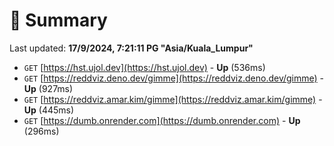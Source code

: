 # 📖 Summary
Last updated: **17/9/2024, 7:21:11 PG "Asia/Kuala_Lumpur"**

- `GET` [https://hst.ujol.dev](https://hst.ujol.dev) - **Up** (536ms)
- `GET` [https://reddviz.deno.dev/gimme](https://reddviz.deno.dev/gimme) - **Up** (927ms)
- `GET` [https://reddviz.amar.kim/gimme](https://reddviz.amar.kim/gimme) - **Up** (445ms)
- `GET` [https://dumb.onrender.com](https://dumb.onrender.com) - **Up** (296ms)
